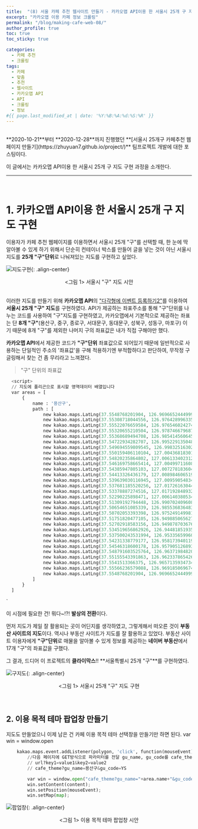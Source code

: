 ```yaml
---
title:  "(8) 서울 카페 추천 웹사이트 만들기 - 카카오맵 API이용 한 서울시 25개 구 지도 구현"
excerpt: "카카오맵 이용 카페 정보 크롤링"
permalink: "/blog/making-cafe-web-08/"
author_profile: true
toc: true
toc_sticky: true

categories:
  - 카페 추천
  - 크롤링
tags:
  - 카페 
  - 맞춤
  - 추천
  - 웹사이트
  - 카카오맵 API
  - API
  - 크롤링
  - 정보
#{{ page.last_modified_at | date: '%Y:%B:%A:%d:%S:%R' }}
---
```

<br>
**2020-10-21**부터 **2020-12-28**까지 진행했던 **[서울시 25개구 카페추천 웹페이지 만들기](https://zhuyuan7.github.io/project/)** 팀프로젝트 개발에 대한 포스팅이다.


이 글에서는 카카오맵 API이용 한 서울시 25개 구 지도 구현 과정을 소개한다.
<br>

-----

<br>

# 1. 카카오맵 API이용 한 서울시 25개 구 지도 구현

이용자가 카페 추천 웹페이지를 이용하면서 서울시 25개 "구"를 선택할 때, 
한 눈에 딱 알아볼 수 있게 하기 위해서 단순히 컨테이너 박스를 만들어 글을 넣는 것이 아닌
서울시 지도를 **25개 "구"단위**로 나눠져있는 지도를 구현하고 싶었다.

![지도구현](https://zhuyuan7.github.io/assets/images/지도구현.jpg "지도구현"){: .align-center}
<center> <그림 1> 서울시 "구" 지도 시안 </center>
<br>


이러한 지도를 만들기 위해 **카카오맵 API**의 ["다각형에 이벤트 등록하기2"](https://apis.map.kakao.com/web/sample/addPolygonMouseEvent2/)를 
이용하여 **서울시 25개 "구" 지도**를 구현하였다. 
API가 제공하는 좌표주소를 통해 "구"단위를 나누는 코드를 사용하여 "구"지도를 구현하였고,
카카오맵에서 기본적으로 제공하는 좌표는 단 **8개 "구"**(용산구, 중구, 종로구, 서대문구, 동대문구,
성북구, 성동구, 마포구) 이기 때문에 
8개 "구"를 제외한 나머지 구의 좌표값은 내가 직접 구해야만 했다.

**카카오맵 API**에서 제공한 코드가 **"구"단위** 좌표값으로 되어있기 때문에 
일반적으로 사용하는 단일적인 주소의 '좌표값'을 구해 적용하기엔 부적합하다고 판단하여,
무작정 구글링해서 찾는 건 좀 무리라고 느껴졌다. 


> "구" 단위의 좌표값

```python
  <script>
  // 지도에 폴리곤으로 표시할 영역데이터 배열입니다 
  var areas = [
      {
          name : '용산구',
          path : [
              new kakao.maps.LatLng(37.5548768201904, 126.96966524449994),
              new kakao.maps.LatLng(37.55308718044556, 126.97642899633566),
              new kakao.maps.LatLng(37.55522076659584, 126.97654602427454),
              new kakao.maps.LatLng(37.55320655210504, 126.97874667968763),
              new kakao.maps.LatLng(37.55368689494708, 126.98541456064552),
              new kakao.maps.LatLng(37.54722934282707, 126.995229135048),
              new kakao.maps.LatLng(37.549694559809545, 126.99832516302801),
              new kakao.maps.LatLng(37.550159406110104, 127.00436818301327),
              new kakao.maps.LatLng(37.54820235864802, 127.0061334023129),
              new kakao.maps.LatLng(37.546169758665414, 127.00499711608721),
              new kakao.maps.LatLng(37.54385947805103, 127.00727818360471),
              new kakao.maps.LatLng(37.54413326436179, 127.00898460651953),
              new kakao.maps.LatLng(37.539639030116945, 127.00959054834321),
              new kakao.maps.LatLng(37.537681185520256, 127.01726163044557),
              new kakao.maps.LatLng(37.53378887274516, 127.01719284893274),
              new kakao.maps.LatLng(37.52290225898471, 127.00614038053493),
              new kakao.maps.LatLng(37.51309192794448, 126.99070240960813),
              new kakao.maps.LatLng(37.50654651085339, 126.98553683648308),
              new kakao.maps.LatLng(37.50702053393398, 126.97524914998174),
              new kakao.maps.LatLng(37.51751820477105, 126.94988506562748),
              new kakao.maps.LatLng(37.52702918583156, 126.94987870367682),
              new kakao.maps.LatLng(37.534519656862926, 126.94481851935942),
              new kakao.maps.LatLng(37.537500243531994, 126.95335659960566),
              new kakao.maps.LatLng(37.54231338779177, 126.95817394011969),
              new kakao.maps.LatLng(37.54546318600178, 126.95790512689311),
              new kakao.maps.LatLng(37.548791603525764, 126.96371984820232),
              new kakao.maps.LatLng(37.55155543391863, 126.96233786542686),
              new kakao.maps.LatLng(37.5541513366375, 126.9657135934734),
              new kakao.maps.LatLng(37.55566236579088, 126.9691850696746),
              new kakao.maps.LatLng(37.5548768201904, 126.96966524449994)
          ]
      }
  ]
 ```
 `




이 시점에 필요한 건! 뭐다~!?! **발상의 전환**이다.


먼저 지도가 제일 잘 활용되는 곳이 어딘지를 생각하였고, 그렇게해서 떠오른 것이 
**부동산 사이트의 지도**이다. 역시나 부동산 사이트가 지도를 잘 활용하고 있었다. 
부동산 사이트 이용자에게 **"구"단위**로 매물을 알아볼 수 있게 정보를 제공하는 
**네이버 부동산**에서 17개 "구"의 좌표값을 구했다.   


그 결과, 드디어 이 프로젝트의 **클라이막스**!! **서울특별시 25개 "구"**를 구현하였다.


![구지도](https://zhuyuan7.github.io/assets/images/구지도.jpg "구지도"){: .align-center}
<center> <그림 1> 서울시 25개 "구" 지도 구현 </center>
<br>


<br>

## 2. 이용 목적 테마 팝업창 만들기

지도도 만들었으니 이제 남은 건 카페 이용 목적 테마 선택창을 만들기만 하면 된다. 
var win = window.open

```python
    kakao.maps.event.addListener(polygon, 'click', function(mouseEvent) {
        //다음 페이지에 GET방식으로 파라미터를 전달 gu_name, gu_code를 cafe_theme에 전달햇음.
        // url?key1=value1&key2=value2
        // cafe_theme?gu_name=용산구&gu_code=YS

        var win = window.open("cafe_theme?gu_name="+area.name+"&gu_code="+area.id, "_blank", "toolbar=yes,oncontextmenu=no, scrollbars=yes,location=no, resizable=yes,top=500,left=500,width=500,height=500");
        win.setContent(content);
        win.setPosition(mouseEvent);
        win.setMap(map);

```


![팝업창](https://zhuyuan7.github.io/assets/images/팝업창.jpg "팝업창"){: .align-center}
<center> <그림 1> 이용 목적 테마 팝업창 시안 </center>
<br>

